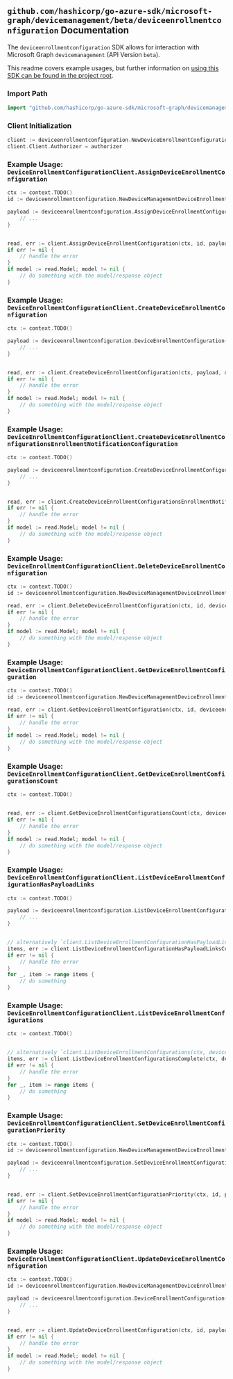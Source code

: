 
## `github.com/hashicorp/go-azure-sdk/microsoft-graph/devicemanagement/beta/deviceenrollmentconfiguration` Documentation

The `deviceenrollmentconfiguration` SDK allows for interaction with Microsoft Graph `devicemanagement` (API Version `beta`).

This readme covers example usages, but further information on [using this SDK can be found in the project root](https://github.com/hashicorp/go-azure-sdk/tree/main/docs).

### Import Path

```go
import "github.com/hashicorp/go-azure-sdk/microsoft-graph/devicemanagement/beta/deviceenrollmentconfiguration"
```


### Client Initialization

```go
client := deviceenrollmentconfiguration.NewDeviceEnrollmentConfigurationClientWithBaseURI("https://graph.microsoft.com")
client.Client.Authorizer = authorizer
```


### Example Usage: `DeviceEnrollmentConfigurationClient.AssignDeviceEnrollmentConfiguration`

```go
ctx := context.TODO()
id := deviceenrollmentconfiguration.NewDeviceManagementDeviceEnrollmentConfigurationID("deviceEnrollmentConfigurationId")

payload := deviceenrollmentconfiguration.AssignDeviceEnrollmentConfigurationRequest{
	// ...
}


read, err := client.AssignDeviceEnrollmentConfiguration(ctx, id, payload, deviceenrollmentconfiguration.DefaultAssignDeviceEnrollmentConfigurationOperationOptions())
if err != nil {
	// handle the error
}
if model := read.Model; model != nil {
	// do something with the model/response object
}
```


### Example Usage: `DeviceEnrollmentConfigurationClient.CreateDeviceEnrollmentConfiguration`

```go
ctx := context.TODO()

payload := deviceenrollmentconfiguration.DeviceEnrollmentConfiguration{
	// ...
}


read, err := client.CreateDeviceEnrollmentConfiguration(ctx, payload, deviceenrollmentconfiguration.DefaultCreateDeviceEnrollmentConfigurationOperationOptions())
if err != nil {
	// handle the error
}
if model := read.Model; model != nil {
	// do something with the model/response object
}
```


### Example Usage: `DeviceEnrollmentConfigurationClient.CreateDeviceEnrollmentConfigurationsEnrollmentNotificationConfiguration`

```go
ctx := context.TODO()

payload := deviceenrollmentconfiguration.CreateDeviceEnrollmentConfigurationsEnrollmentNotificationConfigurationRequest{
	// ...
}


read, err := client.CreateDeviceEnrollmentConfigurationsEnrollmentNotificationConfiguration(ctx, payload, deviceenrollmentconfiguration.DefaultCreateDeviceEnrollmentConfigurationsEnrollmentNotificationConfigurationOperationOptions())
if err != nil {
	// handle the error
}
if model := read.Model; model != nil {
	// do something with the model/response object
}
```


### Example Usage: `DeviceEnrollmentConfigurationClient.DeleteDeviceEnrollmentConfiguration`

```go
ctx := context.TODO()
id := deviceenrollmentconfiguration.NewDeviceManagementDeviceEnrollmentConfigurationID("deviceEnrollmentConfigurationId")

read, err := client.DeleteDeviceEnrollmentConfiguration(ctx, id, deviceenrollmentconfiguration.DefaultDeleteDeviceEnrollmentConfigurationOperationOptions())
if err != nil {
	// handle the error
}
if model := read.Model; model != nil {
	// do something with the model/response object
}
```


### Example Usage: `DeviceEnrollmentConfigurationClient.GetDeviceEnrollmentConfiguration`

```go
ctx := context.TODO()
id := deviceenrollmentconfiguration.NewDeviceManagementDeviceEnrollmentConfigurationID("deviceEnrollmentConfigurationId")

read, err := client.GetDeviceEnrollmentConfiguration(ctx, id, deviceenrollmentconfiguration.DefaultGetDeviceEnrollmentConfigurationOperationOptions())
if err != nil {
	// handle the error
}
if model := read.Model; model != nil {
	// do something with the model/response object
}
```


### Example Usage: `DeviceEnrollmentConfigurationClient.GetDeviceEnrollmentConfigurationsCount`

```go
ctx := context.TODO()


read, err := client.GetDeviceEnrollmentConfigurationsCount(ctx, deviceenrollmentconfiguration.DefaultGetDeviceEnrollmentConfigurationsCountOperationOptions())
if err != nil {
	// handle the error
}
if model := read.Model; model != nil {
	// do something with the model/response object
}
```


### Example Usage: `DeviceEnrollmentConfigurationClient.ListDeviceEnrollmentConfigurationHasPayloadLinks`

```go
ctx := context.TODO()

payload := deviceenrollmentconfiguration.ListDeviceEnrollmentConfigurationHasPayloadLinksRequest{
	// ...
}


// alternatively `client.ListDeviceEnrollmentConfigurationHasPayloadLinks(ctx, payload, deviceenrollmentconfiguration.DefaultListDeviceEnrollmentConfigurationHasPayloadLinksOperationOptions())` can be used to do batched pagination
items, err := client.ListDeviceEnrollmentConfigurationHasPayloadLinksComplete(ctx, payload, deviceenrollmentconfiguration.DefaultListDeviceEnrollmentConfigurationHasPayloadLinksOperationOptions())
if err != nil {
	// handle the error
}
for _, item := range items {
	// do something
}
```


### Example Usage: `DeviceEnrollmentConfigurationClient.ListDeviceEnrollmentConfigurations`

```go
ctx := context.TODO()


// alternatively `client.ListDeviceEnrollmentConfigurations(ctx, deviceenrollmentconfiguration.DefaultListDeviceEnrollmentConfigurationsOperationOptions())` can be used to do batched pagination
items, err := client.ListDeviceEnrollmentConfigurationsComplete(ctx, deviceenrollmentconfiguration.DefaultListDeviceEnrollmentConfigurationsOperationOptions())
if err != nil {
	// handle the error
}
for _, item := range items {
	// do something
}
```


### Example Usage: `DeviceEnrollmentConfigurationClient.SetDeviceEnrollmentConfigurationPriority`

```go
ctx := context.TODO()
id := deviceenrollmentconfiguration.NewDeviceManagementDeviceEnrollmentConfigurationID("deviceEnrollmentConfigurationId")

payload := deviceenrollmentconfiguration.SetDeviceEnrollmentConfigurationPriorityRequest{
	// ...
}


read, err := client.SetDeviceEnrollmentConfigurationPriority(ctx, id, payload, deviceenrollmentconfiguration.DefaultSetDeviceEnrollmentConfigurationPriorityOperationOptions())
if err != nil {
	// handle the error
}
if model := read.Model; model != nil {
	// do something with the model/response object
}
```


### Example Usage: `DeviceEnrollmentConfigurationClient.UpdateDeviceEnrollmentConfiguration`

```go
ctx := context.TODO()
id := deviceenrollmentconfiguration.NewDeviceManagementDeviceEnrollmentConfigurationID("deviceEnrollmentConfigurationId")

payload := deviceenrollmentconfiguration.DeviceEnrollmentConfiguration{
	// ...
}


read, err := client.UpdateDeviceEnrollmentConfiguration(ctx, id, payload, deviceenrollmentconfiguration.DefaultUpdateDeviceEnrollmentConfigurationOperationOptions())
if err != nil {
	// handle the error
}
if model := read.Model; model != nil {
	// do something with the model/response object
}
```
